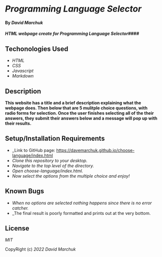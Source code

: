 # _Programming Language Selector_

#### By _**David Marchuk**_

#### _HTML webpage create for Programming Language Selector_####

## Techonologies Used

* _HTML_
* _CSS_
* _Javascript_
* _Markdown_

## Description
__This website has a title and a brief description explaining what the webpage does. Then below that are 5 mulitple choice questions, with radio forms for selection. Once the user finishes selecting all of the their answers, they submit their answers below and a message will pop up with their results.__

## Setup/Installation Requirements  
* _Link to GitHub page: https://davemarchuk.github.io/choose-language/index.html
* _Clone this repository to your desktop._
* _Navigate to the top level of the directory._
* _Open choose-language/index.html._
* _Now select the options from the multiple choice and enjoy!_

## Known Bugs
* _When no options are selected nothing happens since there is no error catcher._
* _The final result is poorly formatted and prints out at the very bottom.

## License

_MIT_

CopyRight (c) _2022_ _David Marchuk_